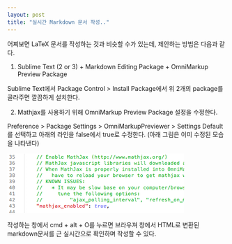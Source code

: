 ```yaml
---
layout: post
title: "실시간 Markdown 문서 작성.."
---
```



어찌보면 LaTeX 문서를 작성하는 것과 비슷할 수가 있는데, 제안하는 방법은 다음과 같다.







1) Sublime Text (2 or 3) + Markdown Editing Package + OmniMarkup Preview Package




 Sublime Text에서 Package Control > Install Package에서 위 2개의 package를 골라주면 깔끔하게 설치한다.




2) Mathjax를 사용하기 위해 OmniMarkup Preview Package 설정을 수정한다.




Preference > Package Settings > OmniMarkupPreviewer > Settings Default를 선택하고 아래의 라인을 false에서 true로 수정한다. (아래 그림은 이미 수정된 모습을 나타낸다)



![image](/assets/images/52e0c309ac2caae2bd1e07cd33c87481.png)




작성하는 창에서 cmd + alt + O를 누르면 브라우져 창에서 HTML로 변환된 markdown문서를 근 실시간으로 확인하며 작성할 수 있다.








